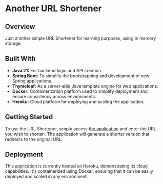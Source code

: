 # Another URL Shortener

## Overview
Just another simple URL Shortener for learning purposes, using in memory storage.

## Built With
- **Java 21:** For backend logic and API creation.
- **Spring Boot:** To simplify the bootstrapping and development of new Spring applications.
- **Thymeleaf:** As a server-side Java template engine for web applications.
- **Docker:** Containerization platform used to simplify deployment and ensure consistency across environments.
- **Heroku:** Cloud platform for deploying and scaling the application.

## Getting Started
To use the URL Shortener, simply access [the application](https://amumu-url-shortener-48a3189f038a.herokuapp.com/) and enter the URL you wish to shorten. The application will generate a shorter version that redirects to the original URL.

## Deployment
This application is currently hosted on Heroku, demonstrating its cloud capabilities. It's containerized using Docker, ensuring that it can be easily deployed and scaled in any environment.